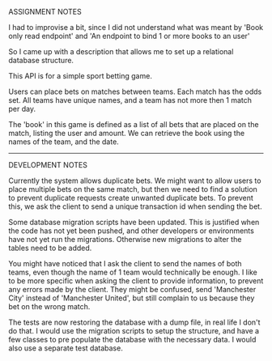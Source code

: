 ASSIGNMENT NOTES

I had to improvise a bit, since I did not understand what was meant by 
'Book only read endpoint' and 'An endpoint to bind 1 or more books to an user'

So I came up with a description that allows me to set up a relational database structure. 

This API is for a simple sport betting game.

Users can place bets on matches between teams.
Each match has the odds set.
All teams have unique names, and a team has not more then 1 match per day. 

The 'book' in this game is defined as a list of all bets that are placed on the match, listing the user and amount. 
We can retrieve the book using the names of the team, and the date.

-----

DEVELOPMENT NOTES

Currently the system allows duplicate bets. 
We might want to allow users to place multiple bets on the same match, 
but then we need to find a solution to prevent duplicate requests create unwanted duplicate bets. 
To prevent this, we ask the client to send a unique transaction id when sending the bet. 

Some database migration scripts have been updated. This is justified when the code has not yet been pushed, 
and other developers or environments have not yet run the migrations.
Otherwise new migrations to alter the tables need to be added.

You might have noticed that I ask the client to send the names of both teams, 
even though the name of 1 team would technically be enough. 
I like to be more specific when asking the client to provide information, to prevent any errors made by the client. 
They might be confused, send 'Manchester City' instead of 'Manchester United', 
but still complain to us because they bet on the wrong match. 

The tests are now restoring the database with a dump file, in real life I don't do that. 
I would use the migration scripts to setup the structure, and have a few classes to 
pre populate the database with the necessary data. I would also use a separate test database. 